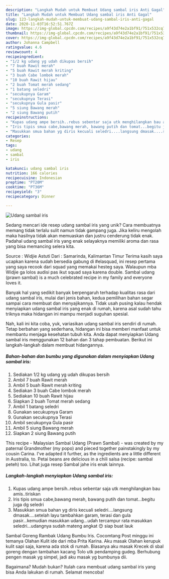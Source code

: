 ```yaml
---
description: "Langkah Mudah untuk Membuat Udang sambal iris Anti Gagal"
title: "Langkah Mudah untuk Membuat Udang sambal iris Anti Gagal"
slug: 123-langkah-mudah-untuk-membuat-udang-sambal-iris-anti-gagal
date: 2020-11-03T16:52:51.767Z
image: https://img-global.cpcdn.com/recipes/a9f43d74e2a1bf91/751x532cq70/udang-sambal-iris-foto-resep-utama.jpg
thumbnail: https://img-global.cpcdn.com/recipes/a9f43d74e2a1bf91/751x532cq70/udang-sambal-iris-foto-resep-utama.jpg
cover: https://img-global.cpcdn.com/recipes/a9f43d74e2a1bf91/751x532cq70/udang-sambal-iris-foto-resep-utama.jpg
author: Johanna Campbell
ratingvalue: 4.6
reviewcount: 4
recipeingredient:
- "1/2 kg udang yg udah dikupas bersih"
- "7 buah Rawit merah"
- "5 buah Rawit merah kriting"
- "3 buah Cabe lombok merah"
- "10 buah Rawit hijau"
- "2 buah Tomat merah sedang"
- "1 batang seledri"
- "secukupnya Garam"
- "secukupnya Terasi"
- "secukupnya Gula pasir"
- "5 siung Bawang merah"
- "2 siung Bawang putih"
recipeinstructions:
- "Kupas udang ampe bersih..rebus sebentar saja utk menghilangkan bau amis..tiriskan"
- "Iris tipis smua cabe,bawang merah, bawang putih dan tomat...begitu juga dg seledri"
- "Masukkan smua bahan yg diris kecuali seledri....langsung dmasak....setelah layu tambahkan garam, terasi dan gula pasir...kemudian masukkan udang...udah tercampur rata masukkan seledri...udangnya sudah mateng angkat 😊 siap buat lauk"
categories:
- Resep
tags:
- udang
- sambal
- iris

katakunci: udang sambal iris 
nutrition: 166 calories
recipecuisine: Indonesian
preptime: "PT20M"
cooktime: "PT36M"
recipeyield: "3"
recipecategory: Dinner

---
```



![Udang sambal iris](https://img-global.cpcdn.com/recipes/a9f43d74e2a1bf91/751x532cq70/udang-sambal-iris-foto-resep-utama.jpg)

Sedang mencari ide resep udang sambal iris yang unik? Cara membuatnya memang tidak terlalu sulit namun tidak gampang juga. Jika keliru mengolah maka hasilnya tidak akan memuaskan dan justru cenderung tidak enak. Padahal udang sambal iris yang enak selayaknya memiliki aroma dan rasa yang bisa memancing selera kita.

Source : Widjie Astuti Dari : Samarinda, Kalimantan Timur Terima kasih saya ucapkan karena sudah bersedia gabung di #elasquad, ini resep pertama yang saya recook dari squad yang memakai hesteg saya. Walaupun mba Widjie ga lolos audisi pas ikut squad saya karena double. Sambal udang (prawn sambal) is a much celebrated recipe in my family and everyone loves it.

Banyak hal yang sedikit banyak berpengaruh terhadap kualitas rasa dari udang sambal iris, mulai dari jenis bahan, kedua pemilihan bahan segar sampai cara membuat dan menyajikannya. Tidak usah pusing kalau hendak menyiapkan udang sambal iris yang enak di rumah, karena asal sudah tahu triknya maka hidangan ini mampu menjadi suguhan spesial.


Nah, kali ini kita coba, yuk, variasikan udang sambal iris sendiri di rumah. Tetap berbahan yang sederhana, hidangan ini bisa memberi manfaat untuk membantu menjaga kesehatan tubuh kita. Anda dapat menyiapkan Udang sambal iris menggunakan 12 bahan dan 3 tahap pembuatan. Berikut ini langkah-langkah dalam membuat hidangannya.

<!--inarticleads1-->

##### Bahan-bahan dan bumbu yang digunakan dalam menyiapkan Udang sambal iris:

1. Sediakan 1/2 kg udang yg udah dikupas bersih
1. Ambil 7 buah Rawit merah
1. Ambil 5 buah Rawit merah kriting
1. Sediakan 3 buah Cabe lombok merah
1. Sediakan 10 buah Rawit hijau
1. Siapkan 2 buah Tomat merah sedang
1. Ambil 1 batang seledri
1. Gunakan secukupnya Garam
1. Gunakan secukupnya Terasi
1. Ambil secukupnya Gula pasir
1. Ambil 5 siung Bawang merah
1. Siapkan 2 siung Bawang putih


This recipe - Malaysian Sambal Udang (Prawn Sambal) - was created by my paternal Grandmother (my popo) and pieced together painstakingly by my cousin Carina. I&#39;ve adapted it further, as the ingredients are a little different in Australia, to. Petai beans are delicious in a chili salsa (recipe: sambal peteh) too. Lihat juga resep Sambal jahe iris enak lainnya. 

<!--inarticleads2-->

##### Langkah-langkah menyiapkan Udang sambal iris:

1. Kupas udang ampe bersih..rebus sebentar saja utk menghilangkan bau amis..tiriskan
1. Iris tipis smua cabe,bawang merah, bawang putih dan tomat...begitu juga dg seledri
1. Masukkan smua bahan yg diris kecuali seledri....langsung dmasak....setelah layu tambahkan garam, terasi dan gula pasir...kemudian masukkan udang...udah tercampur rata masukkan seledri...udangnya sudah mateng angkat 😊 siap buat lauk


Sambal Goreng Rambak Udang Bumbu Iris. Cocomtang Post minggu ini temanya Olahan Kulit ide dari mba Prita Karina. Aku masak Olahan kerupuk kulit sapi saja, karena ada stok di rumah. Biasanya aku masak Krecek di sbal goreng dengan tambahan kacang Tolo utk pendamping gudeg. Berhubung pengen masak yg simpel, jadi aku masak yg bumbunya dii. 

Bagaimana? Mudah bukan? Itulah cara membuat udang sambal iris yang bisa Anda lakukan di rumah. Selamat mencoba!
